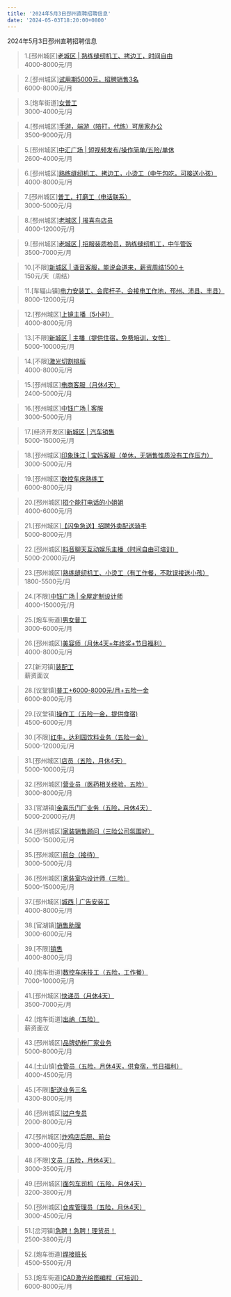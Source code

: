```yaml
---
title: '2024年5月3日邳州直聘招聘信息'
date: '2024-05-03T18:20:00+0800'
---
```

2024年5月3日邳州直聘招聘信息
<!--more-->
>1.[邳州城区][老城区 | 熟练缝纫机工、拷边工，时间自由](https://www.pizhouzhipin.com/job/34925)<br>
>4000-8000元/月

>2.[邳州城区][试用期5000元，招聘销售3名](https://www.pizhouzhipin.com/job/24762)<br>
>6000-8000元/月

>3.[炮车街道][女普工](https://www.pizhouzhipin.com/job/29209)<br>
>3000-4000元/月

>4.[邳州城区][手游，端游（陪打，代练）可居家办公](https://www.pizhouzhipin.com/job/35145)<br>
>3500-9000元/月

>5.[邳州城区][中汇广场 | 短视频发布/操作简单/五险/单休](https://www.pizhouzhipin.com/job/35144)<br>
>2600-4000元/月

>6.[邳州城区][熟练缝纫机工、拷边工，小烫工（中午包吃，可接送小孩）](https://www.pizhouzhipin.com/job/33840)<br>
>4000-8000元/月

>7.[邳州城区][普工，打磨工（电话联系）](https://www.pizhouzhipin.com/job/30038)<br>
>3000-5000元/月

>8.[邳州城区][老城区 | 报喜鸟店员](https://www.pizhouzhipin.com/job/35136)<br>
>4000-12000元/月

>9.[邳州城区][老城区 | 招服装质检员，熟练缝纫机工，中午管饭](https://www.pizhouzhipin.com/job/35033)<br>
>3500-7000元/月

>10.[不限][新城区 | 语音客服，能说会道来，薪资周结1500＋](https://www.pizhouzhipin.com/job/34602)<br>
>150元/天（周结）

>11.[车辐山镇][电力安装工、会爬杆子、会接电工作地，邳州、沛县、丰县）](https://www.pizhouzhipin.com/job/27988)<br>
>8000-12000元/月

>12.[邳州城区][上镜主播（5小时）](https://www.pizhouzhipin.com/job/35147)<br>
>4000-8000元/月

>13.[不限][新城区 | 主播（提供住宿，免费培训，女性）](https://www.pizhouzhipin.com/job/33836)<br>
>5000-10000元/月

>14.[不限][激光切割排版](https://www.pizhouzhipin.com/job/35158)<br>
>4000-8000元/月

>15.[邳州城区][电商客服（月休4天）](https://www.pizhouzhipin.com/job/35012)<br>
>2400-5000元/月

>16.[邳州城区][中钰广场 | 客服](https://www.pizhouzhipin.com/job/35151)<br>
>3000-5000元/月

>17.[经济开发区][新城区 | 汽车销售](https://www.pizhouzhipin.com/job/35070)<br>
>5000-15000元/月

>18.[邳州城区][印象珠江 | 宝妈客服（单休，无销售性质没有工作压力）](https://www.pizhouzhipin.com/job/35051)<br>
>3000-5000元/月

>19.[邳州城区][数控车床熟练工](https://www.pizhouzhipin.com/job/20164)<br>
>6000-8000元/月

>20.[邳州城区][招个能打电话的小姐姐](https://www.pizhouzhipin.com/job/33135)<br>
>4000-6000元/月

>21.[邳州城区][【闪兔急送】招聘外卖配送骑手](https://www.pizhouzhipin.com/job/28302)<br>
>5000-8000元/月

>22.[邳州城区][抖音聊天互动娱乐主播（时间自由可培训）](https://www.pizhouzhipin.com/job/26980)<br>
>5000-20000元/月

>23.[邳州城区][熟练缝纫机工、小烫工（有工作餐，不耽误接送小孩）](https://www.pizhouzhipin.com/job/25945)<br>
>1800-5500元/月

>24.[不限][中钰广场 | 全屋定制设计师](https://www.pizhouzhipin.com/job/34343)<br>
>4000-15000元/月

>25.[炮车街道][男女普工](https://www.pizhouzhipin.com/job/31226)<br>
>3000-6000元/月

>26.[邳州城区][美容师（月休4天+年终奖+节日福利）](https://www.pizhouzhipin.com/job/30937)<br>
>4000-8000元/月

>27.[新河镇][装配工](https://www.pizhouzhipin.com/job/31436)<br>
>薪资面议

>28.[议堂镇][普工+6000-8000元/月+五险一金](https://www.pizhouzhipin.com/job/35153)<br>
>6000-8000元/月

>29.[议堂镇][操作工（五险一金，提供食宿)](https://www.pizhouzhipin.com/job/33221)<br>
>4500-6000元/月

>30.[不限][红牛，达利园饮料业务（五险一金）](https://www.pizhouzhipin.com/job/31323)<br>
>5000-12000元/月

>31.[邳州城区][店员（五险，月休4天）](https://www.pizhouzhipin.com/job/23804)<br>
>5000-10000元/月

>32.[邳州城区][营业员（医药相关经验，五险）](https://www.pizhouzhipin.com/job/8040)<br>
>3000-8000元/月

>33.[官湖镇][金喜乐门厂业务（五险，月休4天）](https://www.pizhouzhipin.com/job/24659)<br>
>5000-20000元/月

>34.[邳州城区][家装销售顾问（三险公司氛围好）](https://www.pizhouzhipin.com/job/15739)<br>
>5000-15000元/月

>35.[邳州城区][前台（接待）](https://www.pizhouzhipin.com/job/34300)<br>
>3000-5000元/月

>36.[邳州城区][家装室内设计师（三险）](https://www.pizhouzhipin.com/job/17714)<br>
>5000-15000元/月

>37.[邳州城区][城西 | 广告安装工](https://www.pizhouzhipin.com/job/35129)<br>
>4000-8000元/月

>38.[官湖镇][销售助理](https://www.pizhouzhipin.com/job/33108)<br>
>3000-6000元/月

>39.[不限][销售](https://www.pizhouzhipin.com/job/33341)<br>
>4000-8000元/月

>40.[炮车街道][数控车床技工（五险，工作餐）](https://www.pizhouzhipin.com/job/25995)<br>
>7000-10000元/月

>41.[邳州城区][快递员（月休4天）](https://www.pizhouzhipin.com/job/32762)<br>
>3500-7000元/月

>42.[炮车街道][出纳（五险）](https://www.pizhouzhipin.com/job/35152)<br>
>薪资面议

>43.[邳州城区][品牌奶粉厂家业务](https://www.pizhouzhipin.com/job/31791)<br>
>5000-8000元/月

>44.[土山镇][仓管员（五险，月休4天，供食宿，节日福利）](https://www.pizhouzhipin.com/job/10104)<br>
>4000-4500元/月

>45.[不限][配送业务三名](https://www.pizhouzhipin.com/job/35142)<br>
>4300-8000元/月

>46.[邳州城区][过户专员](https://www.pizhouzhipin.com/job/35143)<br>
>2000-8000元/月

>47.[邳州城区][炸鸡店后厨、前台](https://www.pizhouzhipin.com/job/34365)<br>
>3000-4000元/月

>48.[不限][文员（五险，月休4天）](https://www.pizhouzhipin.com/job/22781)<br>
>3000-3500元/月

>49.[邳州城区][面包车司机（五险，月休4天）](https://www.pizhouzhipin.com/job/27323)<br>
>3200-3800元/月

>50.[邳州城区][仓库管理员（五险，月休4天）](https://www.pizhouzhipin.com/job/26847)<br>
>3000-4500元/月

>51.[岔河镇][急聘！急聘！理货员！](https://www.pizhouzhipin.com/job/34259)<br>
>2500-3800元/月

>52.[炮车街道][焊接班长](https://www.pizhouzhipin.com/job/32206)<br>
>4500-5500元/月

>53.[炮车街道][CAD激光绘图编程（可培训）](https://www.pizhouzhipin.com/job/29739)<br>
>6000-8000元/月

